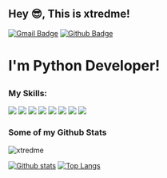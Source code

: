 ## Hey 😎, This is xtredme!
[![Gmail Badge](https://img.shields.io/badge/-apply.powder.0p@icloud.com-c14438?style=flat&logo=Gmail&logoColor=white&link=mailto:apply.powder.0p@icloud.com)](mailto:apply.powder.0p@icloud.com) [![Github Badge](https://img.shields.io/badge/-xtredme-grey?style=flat&logo=github&logoColor=white&link=https://github.com/xtredme/)](https://www.github.com/xtredme/) 

# <p align='left'>I'm Python Developer!</p>

### My Skills:
[![](https://img.shields.io/badge/Python-blue?logo=python&logoColor=white&link=https%3A%2F%2Fwww.python.org)](https://www.python.org/)
[![](https://img.shields.io/badge/Django-green?logo=Django&logoColor=black)](https://www.djangoproject.com/)
[![](https://img.shields.io/badge/Docker-blue?logo=Docker&logoColor=white)](https://www.docker.com)
[![](https://img.shields.io/badge/PostgreSQL-white?logo=PostgreSQL&logoColor=black)](https://www.postgresql.org)
[![](https://img.shields.io/badge/Aiogram-blue?logoColor=White)](https://docs.aiogram.dev/en/dev-3.x/)
[![](https://img.shields.io/badge/HTML-%23825768?logo=HTML&logoColor=White)](https://practicum.yandex.ru)
[![](https://img.shields.io/badge/CSS-%23577f82?logo=CSS&logoColor=White)](https://practicum.yandex.ru)
[![](https://img.shields.io/badge/Autocad-%23871720?logo=Autocad&logoColor=White)](https://www.autodesk.com/)


### Some of my Github Stats
<p align=left> <img src=https://komarev.com/ghpvc/?username=xtredme alt=xtredme /> </p>

[![Github stats](https://github-readme-stats.vercel.app/api?username=xtredme&show_icons=true&include_all_commits=true)](https://github.com/xtredme/github-readme-stats)
[![Top Langs](https://github-readme-stats.vercel.app/api/top-langs/?username=xtredme&layout=compact)](https://github.com/xtredme/github-readme-stats)
